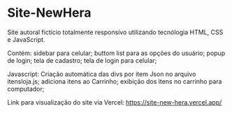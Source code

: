 # Site-NewHera
Site autoral fictício totalmente responsívo utilizando tecnólogia HTML, CSS e JavaScript.

Contém: sidebar para celular;
buttom list para as opções do usuário;
popup de login;
tela de cadastro;
tela de login para celular;

Javascript: 
Criação automática das divs por item Json no arquivo itensloja.js;
adiciona itens ao Carrinho;
exibição dos itens no carrinho para computador;

Link para visualização do site via Vercel: https://site-new-hera.vercel.app/
